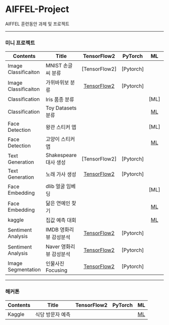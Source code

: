 # AIFFEL-Project
AIFFEL 훈련동안 과제 및 프로젝트

<hr>

### 미니 프로젝트


Contents|Title|TensorFlow2|PyTorch|ML|Level
--------|--------|:-------:|:----------:|:-------:|:--------:|
Image Classificaiton|MNIST 손글씨 분류|[TensorFlow2]|[Pytorch]||연습
Image Classificaiton|가위바위보 분류|[TensorFlow2](https://github.com/gjustin40/AIFFEL-Project/blob/main/Mini-Project/Mini-Project01/Node-Project1-Rock_Scissor_Paper.ipynb)|[Pytorch]||
Classification|Iris 품종 분류|||[ML]|연습
Classification|Toy Datasets 분류|||[ML](https://github.com/gjustin40/AIFFEL-Project/blob/main/Mini-Project/Mini-Project02/Node-Project2-Digits_Wine_BreastCancer.ipynb)|
Face Detection|왕관 스티커 앱|||[ML]|연습
Face Detection|고양이 스티커 앱|||[ML](https://github.com/gjustin40/AIFFEL-Project/blob/main/Mini-Project/Mini-Project03/Node-Project3-Cat_Sticker.ipynb)|
Text Generation|Shakespeare 대사 생성|[TensorFlow2]|[Pytorch]||연습
Text Generation|노래 가사 생성|[TensorFlow2](https://github.com/gjustin40/AIFFEL-Project/blob/main/Mini-Project/Mini-Project04/Node-Project4-Lyricist.ipynb)|[Pytorch]||
Face Embedding|dlib 얼굴 임베딩|||[ML]|연습
Face Embedding|닮은 연예인 찾기|||[ML](https://github.com/gjustin40/AIFFEL-Project/blob/main/Mini-Project/Mini-Project05/Node-Project5-Celebrity_Similarity.ipynb)|
kaggle|집값 예측 대회|||[ML](https://github.com/gjustin40/AIFFEL-Project/blob/main/Mini-Project/Mini-Project06/Node-Project6-Kaggle_House_Price_Prediction.ipynb)|
Sentiment Analysis|IMDB 영화리뷰 감성분석|[TensorFlow2](https://github.com/gjustin40/AIFFEL-Project/blob/main/Mini-Project/Mini-Project07/practice/Node-Project07-IMDb_Moive_Review_SentimentAnalysis.ipynb)|[Pytorch]||연습
Sentiment Analysis|Naver 영화리뷰 감성분석|[TensorFlow2](https://github.com/gjustin40/AIFFEL-Project/blob/main/Mini-Project/Mini-Project07/Node-Project07-Naver_MoiveReview_SentimentAnalysis.ipynb)|[Pytorch]||
Image Segmentation |인물사진 Focusing|[TensorFlow2](https://github.com/gjustin40/AIFFEL-Project/blob/main/Mini-Project/Mini-Project08/Node-Project08-Shollow_Focus.ipynb)|[Pytorch]||


<hr>

### 해커톤
Contents|Title|TensorFlow2|PyTorch|ML
--------|--------|:-------:|:----------:|:-------:
Kaggle |식당 방문자 예측|||[ML](https://github.com/gjustin40/AIFFEL-Project/blob/main/HACKATHON/HACKATHON1/HACKATHON1-Recruit_Restaurant_Visitor_Forecastin.ipynb)